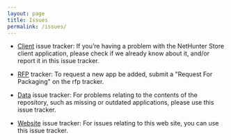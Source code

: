 ```yaml
---
layout: page
title: Issues
permalink: /issues/
---
```

* [Client](https://gitlab.com/kalilinux/nethunter/store/nethunter-store-client/issues) issue tracker: If you’re having a problem with the NetHunter Store client application,
please check if we already know about it, and/or report it in this issue tracker.

* [RFP](https://gitlab.com/kalilinux/nethunter/store/rfp/issues) tracker: To request a new app be added, submit a "Request For Packaging" on the
rfp tracker.

* [Data](https://gitlab.com/kalilinux/nethunter/store/nethunter-storedata/issues) issue tracker: For problems relating to the contents of the repository,
such as missing or outdated applications,
please use this issue tracker.

* [Website](https://gitlab.com/kalilinux/nethunter/store/nethunter-store-website/issues) issue tracker: For issues relating to this web site, you can use
this issue tracker.
